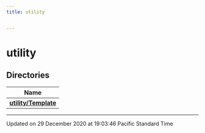 ```yaml
---
title: utility


---
```


# utility





## Directories

| Name           |
| -------------- |
| **[utility/Template](/Files/dir_08581547d0c03868bb69abd460b21ce0/#dir-utility/template)**  |





















-------------------------------

Updated on 29 December 2020 at 19:03:46 Pacific Standard Time
